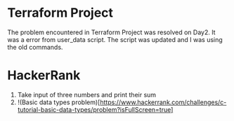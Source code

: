 # Terraform Project
The problem encountered in Terraform Project was resolved on Day2. 
It was a error from user_data script. The script was updated and I was using the old commands.

# HackerRank
1. Take input of three numbers and print their sum <br>
2. !(Basic data types problem)[https://www.hackerrank.com/challenges/c-tutorial-basic-data-types/problem?isFullScreen=true] <br>
   
